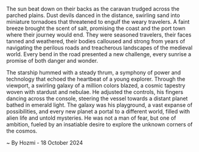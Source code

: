 
The sun beat down on their backs as the caravan trudged across the parched plains. Dust devils danced in the distance, swirling sand into miniature tornadoes that threatened to engulf the weary travelers.  A faint breeze brought the scent of salt, promising the coast and the port town where their journey would end. They were seasoned travelers, their faces tanned and weathered, their bodies calloused and strong from years of navigating the perilous roads and treacherous landscapes of the medieval world. Every bend in the road presented a new challenge, every sunrise a promise of both danger and wonder.

The starship hummed with a steady thrum, a symphony of power and technology that echoed the heartbeat of a young explorer.  Through the viewport, a swirling galaxy of a million colors blazed, a cosmic tapestry woven with stardust and nebulae.  He adjusted the controls, his fingers dancing across the console, steering the vessel towards a distant planet bathed in emerald light.  The galaxy was his playground, a vast expanse of possibilities, and every new planet a portal to a different world, filled with alien life and untold mysteries.  He was not a man of fear, but one of ambition, fueled by an insatiable desire to explore the unknown corners of the cosmos. 

~ By Hozmi - 18 October 2024
